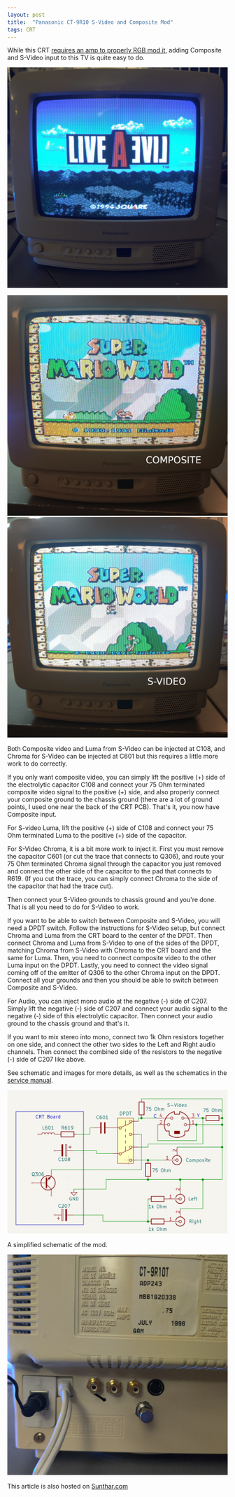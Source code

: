 ```yaml
---
layout: post
title:  "Panasonic CT-9R10 S-Video and Composite Mod"
tags: CRT
---
```

While this CRT [requires an amp to properly RGB mod it](https://sector.sunthar.com/guides/crt-rgb-mod/panasonic-ct-9r10ct.html), adding Composite and S-Video input to this TV is quite easy to do.

![set](/assets/img/IMG_20250711_010259.jpg)

![composite](/assets/img/IMG_20250710_225426.jpg)
![s-video](/assets/img/IMG_20250710_225412.jpg)

Both Composite video and Luma from S-Video can be injected at C108, and Chroma for S-Video can be injected at  C601 but this requires a little more work to do correctly.

If you only want composite video, you can simply lift the positive (+) side of the electrolytic capacitor C108 and connect your 75 Ohm terminated composite video signal to the positive (+) side, and also properly connect your composite ground to the chassis ground (there are a lot of ground points, I used  one near the back of the CRT PCB). That's it, you now have Composite input.

For S-video Luma, lift the positive (+) side of C108 and connect your 75 Ohm terminated Luma to the positive (+) side of the capacitor. 

For S-Video Chroma, it is a bit more work to inject it. First you must remove the capacitor C601 (or cut the trace that connects to Q306), and route your 75 Ohm terminated Chroma signal through the capacitor you just removed and connect the other side of the capacitor to the pad that connects to R619. (If you cut the trace, you can simply connect Chroma to the side of the capacitor that had the trace cut).

Then connect your S-Video grounds to chassis ground and you're done. That is all you need to do for S-Video to work.

If you want to be able to switch between Composite and S-Video, you will need a DPDT switch. Follow the instructions for S-Video setup, but connect Chroma and Luma from the CRT board to the center of the DPDT. Then connect Chroma and Luma from S-Video to one of the sides of the DPDT, matching Chroma from S-Video with Chroma to the CRT board and the same for Luma. Then, you need to connect composite video to the other Luma input on the DPDT. Lastly, you need to connect the video signal coming off of the emitter of Q306 to the other Chroma input on the DPDT. Connect all your grounds and then you should be able to switch between Composite and S-Video.

For Audio, you can inject mono audio at the negative (-) side of C207. Simply lift the negative (-) side of C207 and connect your audio signal to the negative (-) side of this electrolytic capacitor. Then connect your audio ground to the chassis ground and that's it.

If you want to mix stereo into mono, connect two 1k Ohm resistors together on one side, and connect the other two sides to the Left and Right audio channels. Then connect the combined side of the resistors to the negative (-) side of C207 like above.

See schematic and images for more details, as well as the schematics in the [service manual](https://archive.org/details/panasonic-ct-9r10t-service-manual).

![schematic](/assets/img/Screenshot%20from%202025-07-11%2000-47-40.png)

A simplified schematic of the mod.

![back](/assets/img/IMG_20250711_011138.jpg)

This article is also hosted on [Sunthar.com](https://electron.sunthar.com/manadream/product/panasonic-ct-9r10-s-video-and-composite-mod)